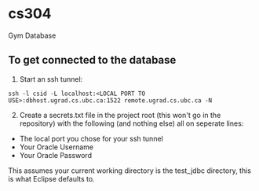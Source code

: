 # cs304
Gym Database

## To get connected to the database
1. Start an ssh tunnel:
```
ssh -l csid -L localhost:<LOCAL PORT TO USE>:dbhost.ugrad.cs.ubc.ca:1522 remote.ugrad.cs.ubc.ca -N
```
2. Create a secrets.txt file in the project root (this won't go in the repository) with the following (and nothing else) all on seperate lines:
  * The local port you chose for your ssh tunnel
  * Your Oracle Username
  * Your Oracle Password

This assumes your current working directory is the test_jdbc directory, this is what Eclipse defaults to.
